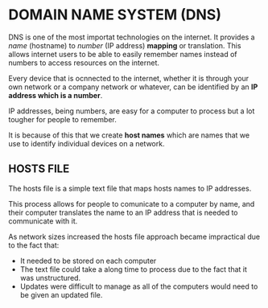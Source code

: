 # DOMAIN NAME SYSTEM (DNS)

DNS is one of the most importat technologies on the internet. It provides a *name* (hostname) to *number* (IP address) **mapping** or translation. This allows internet users to be able to easily remember names instead of numbers to access resources on the internet.

Every device that is ocnnected to the internet, whether it is through your own network or a company network or whatever, can be identified by an **IP address which is a number**. 

IP addresses, being numbers, are easy for a computer to process but a lot tougher for people to remember.

It is because of this that we create **host names** which are names that we use to identify individual devices on a network.

## HOSTS FILE
The hosts file is a simple text file that maps hosts names to IP addresses. 

This process allows for people to comunicate to a computer by name, and their computer translates the name to an IP address that is needed to communicate with it.

As network sizes increased the hosts file approach became impractical due to the fact that:

* It needed to be stored on each computer
* The text file could take a along time to process due to the fact that it was unstructured.
* Updates were difficult to manage as all of the computers would need to be given an updated file.

